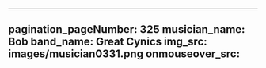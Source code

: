 ------
pagination_pageNumber: 325
musician_name: Bob
band_name: Great Cynics
img_src: images/musician0331.png
onmouseover_src: 
------
